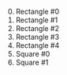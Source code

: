 0. Rectangle #0
1. Rectangle #1
2. Rectangle #2
3. Rectangle #3
4. Rectangle #4
5. Square #0
6. Square #1

